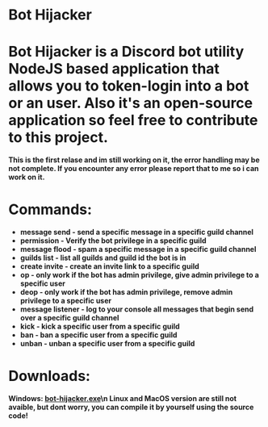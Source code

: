 # Bot Hijacker
# <b> Bot Hijacker is a Discord bot utility NodeJS based application that allows you to token-login into a bot or an user. Also it's an open-source application so feel free to contribute to this project. <b> 




 This is the first relase and im still working on it, the error handling may be not complete. If you encounter any error please report that to me so i can work on it.

# Commands:
- message send - send a specific message in a specific guild channel
- permission - Verify the bot privilege in a specific guild
- message flood - spam a specific message in a specific guild channel
- guilds list - list all guilds and guild id the bot is in
- create invite - create an invite link to a specific guild
- op - only work if the bot has admin privilege, give admin privilege to a specific user
- deop - only work if the bot has admin privilege, remove admin privilege to a specific user
- message listener - log to your console all messages that begin send over a specific guild channel
- kick - kick a specific user from a specific guild
- ban - ban a specific user from a specific guild
- unban - unban a specific user from a specific guild


# <b>Downloads:<b>
<strong> Windows: [bot-hijacker.exe](https://github.com/Cxyder/bot-hijacker/releases/download/v1/bot-hijacker.exe)<strong>\n
<strong>Linux and MacOS version are still not avaible, but dont worry, you can compile it by yourself using the source code!<strong>

